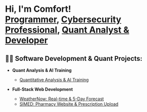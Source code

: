 <h1>Hi, I'm Comfort! <br/>
  <a href="https://github.com/comfortmorgankamanombe">Programmer</a>, 
  <a href="https://www.linkedin.com/in/Morgan Kamanombe/">Cybersecurity Professional</a>, 
  <a href="https://www.youtube.com/c/joshmadakor">Quant Analyst & Developer</a>
</h1>  

<h2>👨‍💻 Software Development & Quant Projects:</h2>  

- <b>Quant Analysis & AI Training</b>  
  - [Quantitative Analysis & AI Training](https://github.com/comfortmorgankamanombe/QuantAnalysisAi)  

- <b>Full-Stack Web Development</b>  
  - [WeatherNow: Real-time & 5-Day Forecast](https://comfortmorgankamanombe.github.io/WeatherNow/)  
  - [SIMED: Pharmacy Website & Prescription Upload](https://simed-01.vercel.app/)  

